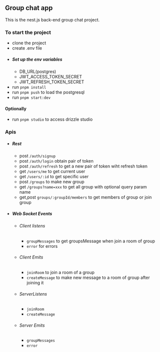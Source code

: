## Group chat app 

This is the nest.js back-end group chat project.

### To start the project
- clone the project
- create .env file
 - ##### Set up the env variables
   - DB_URL(postgres)
   - JWT_ACCESS_TOKEN_SECRET
   - JWT_REFRESH_TOKEN_SECRET
  - run `pnpm install`
  - run `pnpm push` to load the postgresql
  - run `pnpm start:dev`

#### Optionally
- run `pnpm studio` to access drizzle studio

### Apis
  - ##### Rest
    - post `/auth/signup`
    - post `/auth/login` obtain pair of token
    - post `/auth/refresh` to get a new pair of token wiht refresh token
    - get `/users/me` to get current user
    - get `/users/:id` to get specific user
    - post `/groups` to make new group
    - get `/groups?name=xxx` to get all group with optional query param name
    - get,post `groups/:groupId/members` to get members of group or join group
  - ##### Web Socket Events
    - ###### Client listens
      - `groupMessages` to get groupsMessage when join a room of group
      - `error` for errors
    - ###### Client Emits
      - `joinRoom` to join a room of a group
      - `createMessage` to make new message to a room of group after joining it 
    - ###### ServerListens
      - `joinRoom`
      - `createMessage`
    - ###### Server Emits
      - `groupMessages`
      - `error`
 